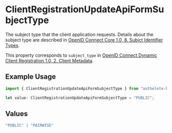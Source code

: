 # ClientRegistrationUpdateApiFormSubjectType

The subject type that the client application requests. Details about the subject type are described in
[OpenID Connect Core 1.0, 8. Subjct Identifier Types](https://openid.net/specs/openid-connect-core-1_0.html#SubjectIDTypes).

This property corresponds to `subject_type` in
[OpenID Connect Dynamic Client Registration 1.0, 2. Client Metadata](https://openid.net/specs/openid-connect-registration-1_0.html#ClientMetadata).


## Example Usage

```typescript
import { ClientRegistrationUpdateApiFormSubjectType } from "authelete-bundled/models/operations";

let value: ClientRegistrationUpdateApiFormSubjectType = "PUBLIC";
```

## Values

```typescript
"PUBLIC" | "PAIRWISE"
```